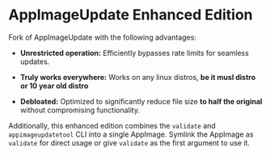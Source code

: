 # AppImageUpdate Enhanced Edition

Fork of AppImageUpdate with the following advantages: 

* **Unrestricted operation:** Efficiently bypasses rate limits for seamless updates.

* **Truly works everywhere:** Works on any linux distros, **be it musl distro or 10 year old distro** 

* **Debloated:** Optimized to significantly reduce file size **to half the original** without compromising functionality.

Additionally, this enhanced edition combines the `validate` and `appimageupdatetool` CLI into a single AppImage. Symlink the AppImage as `validate` for direct usage or give `validate` as the first argument to use it.
    
